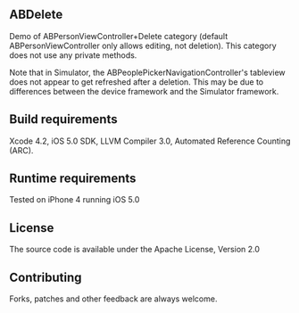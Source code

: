 ## ABDelete
Demo of ABPersonViewController+Delete category (default ABPersonViewController only allows editing, not deletion). This category does not use any private methods.

Note that in Simulator, the ABPeoplePickerNavigationController's tableview does not appear to get refreshed after a deletion. This may be due to differences between the device framework and the Simulator framework.

## Build requirements
Xcode 4.2, iOS 5.0 SDK, LLVM Compiler 3.0, Automated Reference Counting (ARC).

## Runtime requirements
Tested on iPhone 4 running iOS 5.0

## License
The source code is available under the Apache License, Version 2.0

## Contributing
Forks, patches and other feedback are always welcome.
